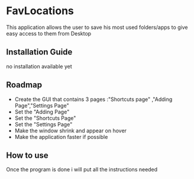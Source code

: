 # FavLocations

This application allows the user to save his most used folders/apps to give easy access to them from Desktop

## Installation Guide

no installation available yet

## Roadmap

- Create the GUI that contains 3 pages :"Shortcuts page" ,"Adding Page","Settings Page"
- Set the "Adding Page"
- Set the "Shortcuts Page"
- Set the "Settings Page"
- Make the window shrink and appear on hover
- Make the application faster if possible

## How to use

Once the program is done i will put all the instructions needed
